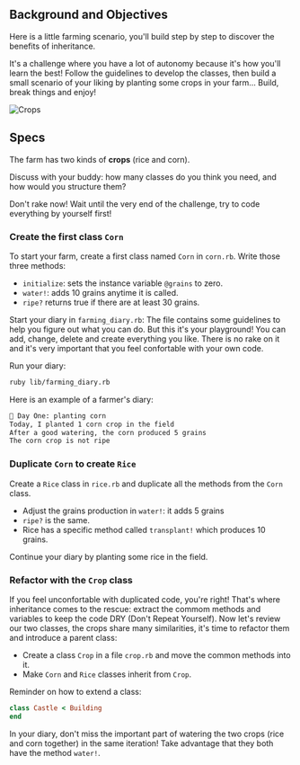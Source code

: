 ## Background and Objectives

Here is a little farming scenario, you'll build step by step to discover the benefits of inheritance.

It's a challenge where you have a lot of autonomy because it's how you'll learn the best! Follow the guidelines to develop the classes, then build a small scenario of your liking by planting some crops in your farm... Build, break things and enjoy!

![Crops](https://raw.githubusercontent.com/lewagon/fullstack-images/master/ruby/farming-diary/crops.svg?sanitize=true)

## Specs

The farm has two kinds of **crops** (rice and corn).

Discuss with your buddy: how many classes do you think you need, and how would you structure them? 

Don't rake now! Wait until the very end of the challenge, try to code everything by yourself first!


### Create the first class `Corn`
To start your farm, create a first class named `Corn` in `corn.rb`. Write those three methods:
  - `initialize`: sets the instance variable `@grains` to zero.
  - `water!`: adds 10 grains anytime it is called.
  - `ripe?` returns true if there are at least 30 grains.

Start your diary in `farming_diary.rb`:
The file contains some guidelines to help you figure out what you can do. But this it's your playground! You can add, change, delete and create everything you like. There is no rake on it and it's very important that you feel confortable with your own code.

Run your diary:

```bash
ruby lib/farming_diary.rb
```

Here is an example of a farmer's diary:

```bash
📝 Day One: planting corn
Today, I planted 1 corn crop in the field
After a good watering, the corn produced 5 grains
The corn crop is not ripe
```


### Duplicate `Corn` to create `Rice`
Create a `Rice` class in `rice.rb` and duplicate all the methods from the `Corn` class.
  - Adjust the grains production in `water!`: it adds 5 grains 
  - `ripe?` is the same.
  - Rice has a specific method called `transplant!` which produces 10 grains.

Continue your diary by planting some rice in the field.


### Refactor with the `Crop` class
If you feel unconfortable with duplicated code, you're right! That's where inheritance comes to the rescue: extract the commom methods and variables to keep the code DRY (Don't Repeat Yourself).
Now let's review our two classes, the crops share many similarities, it's time to refactor them and introduce a parent class:
  - Create a class `Crop` in a file `crop.rb` and move the common methods into it.
  - Make `Corn` and `Rice` classes inherit from `Crop`.

Reminder on how to extend a class:

```ruby
class Castle < Building
end
```

In your diary, don't miss the important part of watering the two crops (rice and corn together) in the same iteration! Take advantage that they both have the method `water!`.
